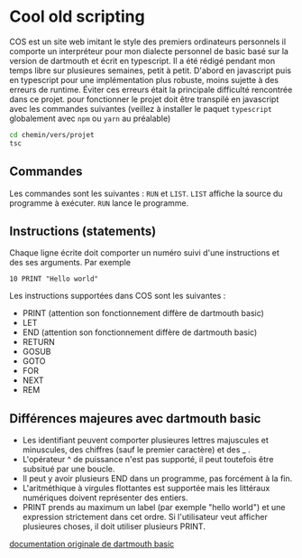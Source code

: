 # Cool old scripting

COS est un site web imitant le style des premiers ordinateurs personnels il comporte un interpréteur pour mon dialecte personnel de basic basé sur la version de dartmouth et écrit en typescript.
Il a été rédigé pendant mon temps libre sur plusieures semaines, petit à petit. D'abord en javascript puis en typescript pour une implémentation plus robuste, moins sujette à des erreurs de runtime. Éviter ces erreurs était la principale difficulté rencontrée dans ce projet.
pour fonctionner le projet doit être transpilé en javascript avec les commandes suivantes (veillez à installer le paquet `typescript` globalement avec `npm` ou `yarn` au préalable)

```bash
cd chemin/vers/projet
tsc
```

## Commandes

Les commandes sont les suivantes : `RUN` et `LIST`.
`LIST` affiche la source du programme à exécuter.
`RUN` lance le programme.

## Instructions (statements)

Chaque ligne écrite doit comporter un numéro suivi d'une instructions et des ses arguments. Par exemple

```basic
10 PRINT "Hello world"
```

Les instructions supportées dans COS sont les suivantes :

- PRINT (attention son fonctionnement diffère de dartmouth basic)
- LET
- END (attention son fonctionnement diffère de dartmouth basic)
- RETURN
- GOSUB
- GOTO
- FOR
- NEXT
- REM

## Différences majeures avec dartmouth basic

- Les identifiant peuvent comporter plusieures lettres majuscules et minuscules, des chiffres (sauf le premier caractère) et des \_ .
- L'opérateur ^ de puissance n'est pas supporté, il peut toutefois être subsitué par une boucle.
- Il peut y avoir plusieurs END dans un programme, pas forcément à la fin.
- L'aritméthique à virgules flottantes est supportée mais les littéraux numériques doivent représenter des entiers.
- PRINT prends au maximum un label (par exemple "hello world") et une expression strictement dans cet ordre. Si l'utilisateur veut afficher plusieures choses, il doit utiliser plusieurs PRINT.

[documentation originale de dartmouth basic](https://www.google.com/url?sa=t&source=web&rct=j&opi=89978449&url=https://ia601901.us.archive.org/34/items/bitsavers_dartmouthB_3679804/BASIC_4th_Edition_Jan68_text.pdf&ved=2ahUKEwiPzqCFvo2GAxUB9AIHHWqtB9YQFnoECC4QAQ&usg=AOvVaw3fizFRoHowshdpbrjspwLb)
